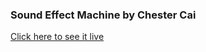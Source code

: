 ### Sound Effect Machine by Chester Cai

[Click here to see it live](https://chestercaii.github.io/sound-effect-machine/)
